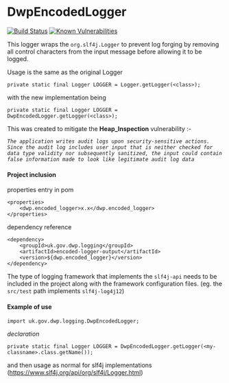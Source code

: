 # DwpEncodedLogger
[![Build Status](https://travis-ci.org/dwp/encoded-logger-output.svg?branch=master)](https://travis-ci.org/dwp/encoded-logger-output) [![Known Vulnerabilities](https://snyk.io/test/github/dwp/encoded-logger-output/badge.svg)](https://snyk.io/test/github/dwp/encoded-logger-output)

This logger wraps the `org.slf4j.Logger` to prevent log forging by removing all control characters from the input message before allowing it to be logged.

Usage is the same as the original Logger

`private static final Logger LOGGER = Logger.getLogger(<class>);`

with the new implementation being 

`private static final Logger LOGGER = DwpEncodedLogger.getLogger(<class>);`

This was created to mitigate the **Heap_Inspection** vulnerability :-

_`The application writes audit logs upon security-sensitive actions. Since the audit log includes user input that is neither checked for data type validity nor subsequently sanitized, the input could contain false information made to look like legitimate audit log data`_

#### Project inclusion

properties entry in pom

    <properties>
        <dwp.encoded_logger>x.x</dwp.encoded_logger>
    </properties>

dependency reference

    <dependency>
        <groupId>uk.gov.dwp.logging</groupId>
        <artifactId>encoded-logger-output</artifactId>
        <version>${dwp.encoded_logger}</version>
    </dependency>
    
The type of logging framework that implements the `slf4j-api` needs to be included in the project along with the framework configuration files.  (eg. the `src/test` path implements `slf4j-log4j12`)

#### Example of use

    import uk.gov.dwp.logging.DwpEncodedLogger;

_declaration_

    private static final Logger LOGGER = DwpEncodedLogger.getLogger(<my-classname>.class.getName());

and then usage as normal for slf4j implementations (https://www.slf4j.org/api/org/slf4j/Logger.html)